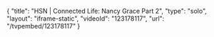 {
    "title": "HSN | Connected Life: Nancy Grace Part 2",
    "type": "solo",
    "layout": "iframe-static",
    "videoId": "123178117",
    "url": "\/tvpembed\/123178117"
}